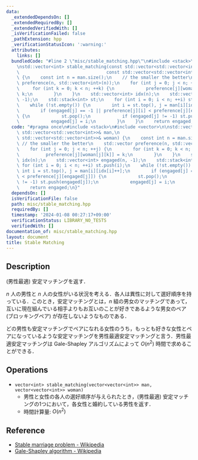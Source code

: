 ```yaml
---
data:
  _extendedDependsOn: []
  _extendedRequiredBy: []
  _extendedVerifiedWith: []
  _isVerificationFailed: false
  _pathExtension: hpp
  _verificationStatusIcon: ':warning:'
  attributes:
    links: []
  bundledCode: "#line 2 \"misc/stable_matching.hpp\"\n#include <stack>\n#include <vector>\n\
    \nstd::vector<int> stable_matching(const std::vector<std::vector<int>>& man,\n\
    \                                 const std::vector<std::vector<int>>& woman)\
    \ {\n    const int n = man.size();\n    // the smaller the better\n    std::vector\
    \ preference(n, std::vector<int>(n));\n    for (int j = 0; j < n; ++j) {\n   \
    \     for (int k = 0; k < n; ++k) {\n            preference[j][woman[j][k]] =\
    \ k;\n        }\n    }\n    std::vector<int> idx(n);\n    std::vector<int> engaged(n,\
    \ -1);\n    std::stack<int> st;\n    for (int i = 0; i < n; ++i) st.push(i);\n\
    \    while (!st.empty()) {\n        int i = st.top(), j = man[i][idx[i]++];\n\
    \        if (engaged[j] == -1 || preference[j][i] < preference[j][engaged[j]])\
    \ {\n            st.pop();\n            if (engaged[j] != -1) st.push(engaged[j]);\n\
    \            engaged[j] = i;\n        }\n    }\n    return engaged;\n}\n"
  code: "#pragma once\n#include <stack>\n#include <vector>\n\nstd::vector<int> stable_matching(const\
    \ std::vector<std::vector<int>>& man,\n                                 const\
    \ std::vector<std::vector<int>>& woman) {\n    const int n = man.size();\n   \
    \ // the smaller the better\n    std::vector preference(n, std::vector<int>(n));\n\
    \    for (int j = 0; j < n; ++j) {\n        for (int k = 0; k < n; ++k) {\n  \
    \          preference[j][woman[j][k]] = k;\n        }\n    }\n    std::vector<int>\
    \ idx(n);\n    std::vector<int> engaged(n, -1);\n    std::stack<int> st;\n   \
    \ for (int i = 0; i < n; ++i) st.push(i);\n    while (!st.empty()) {\n       \
    \ int i = st.top(), j = man[i][idx[i]++];\n        if (engaged[j] == -1 || preference[j][i]\
    \ < preference[j][engaged[j]]) {\n            st.pop();\n            if (engaged[j]\
    \ != -1) st.push(engaged[j]);\n            engaged[j] = i;\n        }\n    }\n\
    \    return engaged;\n}"
  dependsOn: []
  isVerificationFile: false
  path: misc/stable_matching.hpp
  requiredBy: []
  timestamp: '2024-01-08 00:27:17+09:00'
  verificationStatus: LIBRARY_NO_TESTS
  verifiedWith: []
documentation_of: misc/stable_matching.hpp
layout: document
title: Stable Matching
---
```


## Description

(男性最適) 安定マッチングを返す．

$n$ 人の男性と $n$ 人の女性がいる状況を考える．各人は異性に対して選好順序を持っている．このとき，安定マッチングとは，$n$ 組の男女のマッチングであって，互いに現在組んでいる相手よりもお互いのことが好きであるような男女のペア (ブロッキングペア) が存在しないようなものである．

どの男性も安定マッチングでペアになれる女性のうち，もっとも好きな女性とペアになっているような安定マッチングを男性最適安定マッチングと言う．男性最適安定マッチングは Gale-Shapley アルゴリズムによって $O(n^2)$ 時間で求めることができる．

## Operations

- `vector<int> stable_matching(vector<vector<int>> man, vector<vector<int>> woman)`
    - 男性と女性の各人の選好順序が与えられたとき，(男性最適) 安定マッチングの1つにおいて，各女性と婚約している男性を返す．
    - 時間計算量: $O(n^2)$


## Reference

- [Stable marriage problem - Wikipedia](https://en.wikipedia.org/wiki/Stable_marriage_problem)
- [Gale-Shapley algorithm - Wikipedia](https://en.wikipedia.org/wiki/Gale%E2%80%93Shapley_algorithm)
